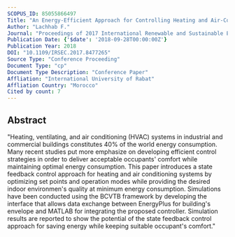 ```yaml
---
SCOPUS_ID: 85055866497
Title: "An Energy-Efficient Approach for Controlling Heating and Air-Conditioning Systems"
Author: "Lachhab F."
Journal: "Proceedings of 2017 International Renewable and Sustainable Energy Conference, IRSEC 2017"
Publication Date: {'$date': '2018-09-28T00:00:00Z'}
Publication Year: 2018
DOI: "10.1109/IRSEC.2017.8477265"
Source Type: "Conference Proceeding"
Document Type: "cp"
Document Type Description: "Conference Paper"
Affliation: "International University of Rabat"
Affliation Country: "Morocco"
Cited by count: 7
---
```


## Abstract
"Heating, ventilating, and air conditioning (HVAC) systems in industrial and commercial buildings constitutes 40% of the world energy consumption. Many recent studies put more emphasize on developing efficient control strategies in order to deliver acceptable occupants' comfort while maintaining optimal energy consumption. This paper introduces a state feedback control approach for heating and air conditioning systems by optimizing set points and operation modes while providing the desired indoor environmen's quality at minimum energy consumption. Simulations have been conducted using the BCVTB framework by developing the interface that allows data exchange between EnergyPlus for building's envelope and MATLAB for integrating the proposed controller. Simulation results are reported to show the potential of the state feedback control approach for saving energy while keeping suitable occupant's comfort."
